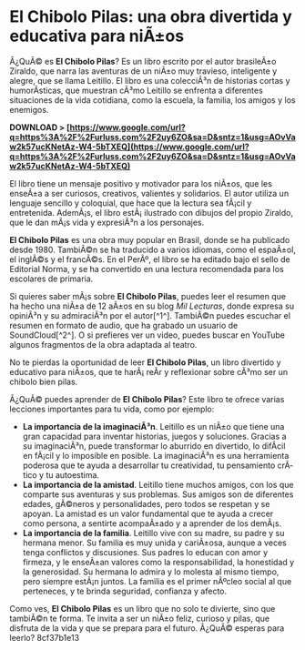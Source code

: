 
 
# El Chibolo Pilas: una obra divertida y educativa para niÃ±os
 
Â¿QuÃ© es **El Chibolo Pilas**? Es un libro escrito por el autor brasileÃ±o Ziraldo, que narra las aventuras de un niÃ±o muy travieso, inteligente y alegre, que se llama Leitillo. El libro es una colecciÃ³n de historias cortas y humorÃ­sticas, que muestran cÃ³mo Leitillo se enfrenta a diferentes situaciones de la vida cotidiana, como la escuela, la familia, los amigos y los enemigos.
 
**DOWNLOAD &gt; [https://www.google.com/url?q=https%3A%2F%2Furluss.com%2F2uy6ZO&sa=D&sntz=1&usg=AOvVaw2k57ucKNetAz-W4-5bTXEQ](https://www.google.com/url?q=https%3A%2F%2Furluss.com%2F2uy6ZO&sa=D&sntz=1&usg=AOvVaw2k57ucKNetAz-W4-5bTXEQ)**


 
El libro tiene un mensaje positivo y motivador para los niÃ±os, que les enseÃ±a a ser curiosos, creativos, valientes y solidarios. El autor utiliza un lenguaje sencillo y coloquial, que hace que la lectura sea fÃ¡cil y entretenida. AdemÃ¡s, el libro estÃ¡ ilustrado con dibujos del propio Ziraldo, que le dan mÃ¡s vida y expresiÃ³n a los personajes.
 
**El Chibolo Pilas** es una obra muy popular en Brasil, donde se ha publicado desde 1980. TambiÃ©n se ha traducido a varios idiomas, como el espaÃ±ol, el inglÃ©s y el francÃ©s. En el PerÃº, el libro se ha editado bajo el sello de Editorial Norma, y se ha convertido en una lectura recomendada para los escolares de primaria.
 
Si quieres saber mÃ¡s sobre **El Chibolo Pilas**, puedes leer el resumen que ha hecho una niÃ±a de 12 aÃ±os en su blog *Mil Lecturas*, donde expresa su opiniÃ³n y su admiraciÃ³n por el autor[^1^]. TambiÃ©n puedes escuchar el resumen en formato de audio, que ha grabado un usuario de SoundCloud[^2^]. O si prefieres ver un video, puedes buscar en YouTube algunos fragmentos de la obra adaptada al teatro.
 
No te pierdas la oportunidad de leer **El Chibolo Pilas**, un libro divertido y educativo para niÃ±os, que te harÃ¡ reÃ­r y reflexionar sobre cÃ³mo ser un chibolo bien pilas.
  
Â¿QuÃ© puedes aprender de **El Chibolo Pilas**? Este libro te ofrece varias lecciones importantes para tu vida, como por ejemplo:
 
- **La importancia de la imaginaciÃ³n**. Leitillo es un niÃ±o que tiene una gran capacidad para inventar historias, juegos y soluciones. Gracias a su imaginaciÃ³n, puede transformar lo aburrido en divertido, lo difÃ­cil en fÃ¡cil y lo imposible en posible. La imaginaciÃ³n es una herramienta poderosa que te ayuda a desarrollar tu creatividad, tu pensamiento crÃ­tico y tu autoestima.
- **La importancia de la amistad**. Leitillo tiene muchos amigos, con los que comparte sus aventuras y sus problemas. Sus amigos son de diferentes edades, gÃ©neros y personalidades, pero todos se respetan y se apoyan. La amistad es un valor fundamental que te ayuda a crecer como persona, a sentirte acompaÃ±ado y a aprender de los demÃ¡s.
- **La importancia de la familia**. Leitillo vive con su madre, su padre y su hermana menor. Su familia es muy unida y cariÃ±osa, aunque a veces tenga conflictos y discusiones. Sus padres lo educan con amor y firmeza, y le enseÃ±an valores como la responsabilidad, la honestidad y la generosidad. Su hermana lo admira y lo molesta al mismo tiempo, pero siempre estÃ¡n juntos. La familia es el primer nÃºcleo social al que perteneces, y te brinda seguridad, confianza y afecto.

Como ves, **El Chibolo Pilas** es un libro que no solo te divierte, sino que tambiÃ©n te forma. Te invita a ser un niÃ±o feliz, curioso y pilas, que disfruta de la vida y que se prepara para el futuro. Â¿QuÃ© esperas para leerlo?
 8cf37b1e13
 
